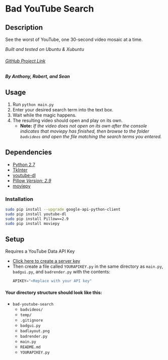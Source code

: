 # Bad YouTube Search
## Description
See the worst of YouTube, one 30-second video mosaic at a time.

*Built and tested on Ubuntu & Xubuntu*

###### [GitHub Project Link](https://github.com/aymswick/bad-youtube-search/tree/development)
##### By Anthony, Robert, and Sean

## Usage
1. Run `python main.py`
2. Enter your desired search term into the text box.
3. Wait while the magic happens.
4. The resulting video should open and play on its own.
   - **Note:** *If the video does not open on its own after the console indicates that moviepy has finished, then browse to the folder `badvideos` and open the file matching the search terms you entered.*


## Dependencies
 * [Python 2.7](https://www.python.org/)
 * [TkInter](https://wiki.python.org/moin/TkInter)
 * [youtube-dl](https://rg3.github.io/youtube-dl/)
 * [Pillow *Version: 2.9*](https://python-pillow.org/)
 * [moviepy](https://zulko.github.io/moviepy/)

 ### Installation
```bash
sudo pip install --upgrade google-api-python-client
sudo pip install youtube-dl
sudo pip install Pillow==2.9
sudo pip install moviepy
```

## Setup
Requires a YouTube Data API Key
* [Click here to create a server key](https://console.developers.google.com/apis/credentials)
* Then create a file called `YOURAPIKEY.py` in the same directory as `main.py`, `badgui.py`, and `badrender.py`
  with the contents:
  ```python
  APIKEY="<Replace with your API key"
  ```
#### Your directory structure should look like this:

 * `bad-youtube-search`
   * `badvideos/`
    * `temp/`
    * `.gitignore`
    * `badgui.py`
    * `badlayout.png`
    * `badrender.py`
    * `main.py`
    * `README.md`
    * `YOURAPIKEY.py`
